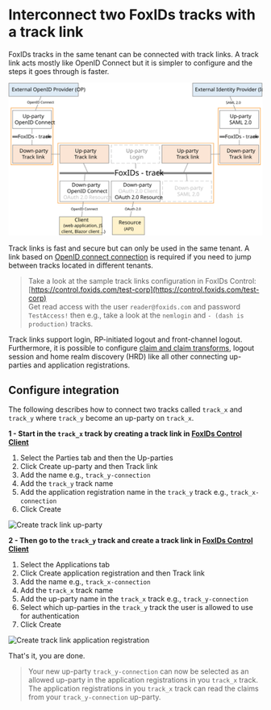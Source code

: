 # Interconnect two FoxIDs tracks with a track link

FoxIDs tracks in the same tenant can be connected with track links. A track link acts mostly like OpenID Connect but it is simpler to configure and the steps it goes through is faster. 

![Track link](images/how-to-track-link.svg)

Track links is fast and secure but can only be used in the same tenant. A link based on [OpenID connect connection](howto-oidc-foxids.md) is required if you need to jump between tracks located in different tenants.

> Take a look at the sample track links configuration in FoxIDs Control: [https://control.foxids.com/test-corp](https://control.foxids.com/test-corp)  
> Get read access with the user `reader@foxids.com` and password `TestAccess!` then e.g., take a look at the `nemlogin` and `- (dash is production)` tracks.

Track links support login, RP-initiated logout and front-channel logout. Furthermore, it is possible to configure [claim and claim transforms](claim.md), logout session and home realm discovery (HRD) like all other connecting up-parties and application registrations.

## Configure integration

The following describes how to connect two tracks called `track_x` and `track_y` where `track_y` become an up-party on `track_x`.

**1 - Start in the `track_x` track by creating a track link in [FoxIDs Control Client](control.md#foxids-control-client)**

1. Select the Parties tab and then the Up-parties
2. Click Create up-party and then Track link
3. Add the name e.g., `track_y-connection` 
4. Add the `track_y` track name
5. Add the application registration name in the `track_y` track e.g., `track_x-connection` 
6. Click Create

![Create track link up-party](images/howto-tracklink-foxids-up-party.png)

**2 - Then go to the `track_y` track and create a track link in [FoxIDs Control Client](control.md#foxids-control-client)**

1. Select the Applications tab
2. Click Create application registration and then Track link
3. Add the name e.g., `track_x-connection` 
4. Add the `track_x` track name
5. Add the up-party name in the `track_x` track e.g., `track_y-connection` 
6. Select which up-parties in the `track_y` track the user is allowed to use for authentication
6. Click Create

![Create track link application registration](images/howto-tracklink-foxids-app-reg.png)

That's it, you are done. 

> Your new up-party `track_y-connection` can now be selected as an allowed up-party in the application registrations in you `track_x` track.  
> The application registrations in you `track_x` track can read the claims from your `track_y-connection` up-party. 